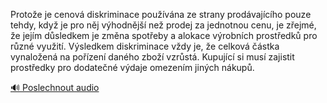 
Protože je cenová diskriminace používána ze strany prodávajícího pouze tehdy, když je pro něj výhodnější než prodej za jednotnou cenu, je zřejmé, že jejím důsledkem je změna spotřeby a alokace výrobních prostředků pro různé využití. Výsledkem diskriminace vždy je, že celková částka vynaložená na pořízení daného zboží vzrůstá. Kupující si musí zajistit prostředky pro dodatečné výdaje omezením jiných nákupů.

[🔊 Poslechnout audio](/data/7-paragraphs/audio/chapter_72/para_006-Protoe-je-cenov-diskriminace-pouvna-ze-strany.mp3)
